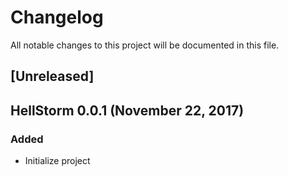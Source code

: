 # Changelog
All notable changes to this project will be documented in this file.

## [Unreleased]

## HellStorm 0.0.1 (November 22, 2017)
### Added
- Initialize project
